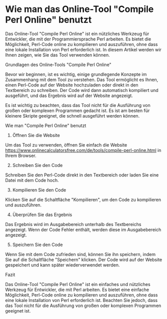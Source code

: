Wie man das Online-Tool "Compile Perl Online" benutzt
=====================================================

Das Online-Tool "Compile Perl Online" ist ein nützliches Werkzeug für Entwickler, die mit der Programmiersprache Perl arbeiten. Es bietet die Möglichkeit, Perl-Code online zu kompilieren und auszuführen, ohne dass eine lokale Installation von Perl erforderlich ist. In diesem Artikel werden wir Ihnen zeigen, wie Sie das Tool verwenden können.

Grundlagen des Online-Tools "Compile Perl Online"

Bevor wir beginnen, ist es wichtig, einige grundlegende Konzepte im Zusammenhang mit dem Tool zu verstehen. Das Tool ermöglicht es Ihnen, einen Perl-Code auf der Website hochzuladen oder direkt in den Textbereich zu schreiben. Der Code wird dann automatisch kompiliert und ausgeführt, und das Ergebnis wird auf der Website angezeigt.

Es ist wichtig zu beachten, dass das Tool nicht für die Ausführung von großen oder komplexen Programmen gedacht ist. Es ist am besten für kleinere Skripte geeignet, die schnell ausgeführt werden können.

Wie man "Compile Perl Online" benutzt

1. Öffnen Sie die Website

Um das Tool zu verwenden, öffnen Sie einfach die Website <https://www.onlinecalculatorsfree.com/de/tools/compile-perl-online.html> in Ihrem Browser.

2. Schreiben Sie den Code

Schreiben Sie den Perl-Code direkt in den Textbereich oder laden Sie eine Datei mit dem Code hoch.

3. Kompilieren Sie den Code

Klicken Sie auf die Schaltfläche "Kompilieren", um den Code zu kompilieren und auszuführen.

4. Überprüfen Sie das Ergebnis

Das Ergebnis wird im Ausgabebereich unterhalb des Textbereichs angezeigt. Wenn der Code Fehler enthält, werden diese im Ausgabebereich angezeigt.

5. Speichern Sie den Code

Wenn Sie mit dem Code zufrieden sind, können Sie ihn speichern, indem Sie auf die Schaltfläche "Speichern" klicken. Der Code wird auf der Website gespeichert und kann später wiederverwendet werden.

Fazit

Das Online-Tool "Compile Perl Online" ist ein einfaches und nützliches Werkzeug für Entwickler, die mit Perl arbeiten. Es bietet eine einfache Möglichkeit, Perl-Code online zu kompilieren und auszuführen, ohne dass eine lokale Installation von Perl erforderlich ist. Beachten Sie jedoch, dass das Tool nicht für die Ausführung von großen oder komplexen Programmen geeignet ist.